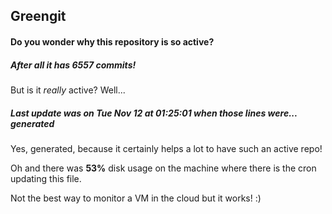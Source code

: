 ## Greengit

#### Do you wonder why this repository is so active?

##### After all it has 6557 commits!

But is it *really* active? Well...

##### Last update was on Tue Nov 12 at 01:25:01 when those lines were... generated

Yes, generated, because it certainly helps a lot to have such an active repo!

Oh and there was **53%** disk usage on the machine
where there is the cron updating this file.

Not the best way to monitor a VM in the cloud but it works! :)
